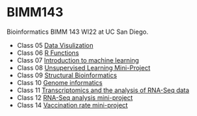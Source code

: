 # BIMM143
Bioinformatics BIMM 143 WI22 at UC San Diego.

- Class 05 [Data Visulization](https://github.com/cheeseYUMM/BIMM-143/blob/main/class05/class05.pdf)
- Class 06 [R Functions](https://github.com/cheeseYUMM/BIMM-143/blob/main/class06/class06.pdf)
- Class 07 [Introduction to machine learning](https://github.com/cheeseYUMM/BIMM-143/blob/main/class06/class06.pdf)
- Class 08 [Unsupervised Learning Mini-Project](https://github.com/cheeseYUMM/BIMM-143/blob/main/mini-project/mini_project.pdf)
- Class 09 [Structural Bioinformatics](https://github.com/cheeseYUMM/BIMM-143/blob/main/class09/class09.pdf)
- Class 10 [Genome informatics](https://github.com/cheeseYUMM/BIMM-143/blob/main/class10/class10.pdf)
- Class 11 [Transcriptomics and the analysis of RNA-Seq data](https://github.com/cheeseYUMM/BIMM-143/blob/main/class11/class11.pdf)
- Class 12 [RNA-Seq analysis mini-project](https://github.com/cheeseYUMM/BIMM-143/blob/main/DESeq2%20analysis%20mini-project/DESeq2-analysis-mini-project.pdf)
- Class 14 [Vaccination rate mini-project](https://github.com/cheeseYUMM/BIMM-143/blob/main/vaccine%20mini%20project/vaccine-mini-project.pdf)
